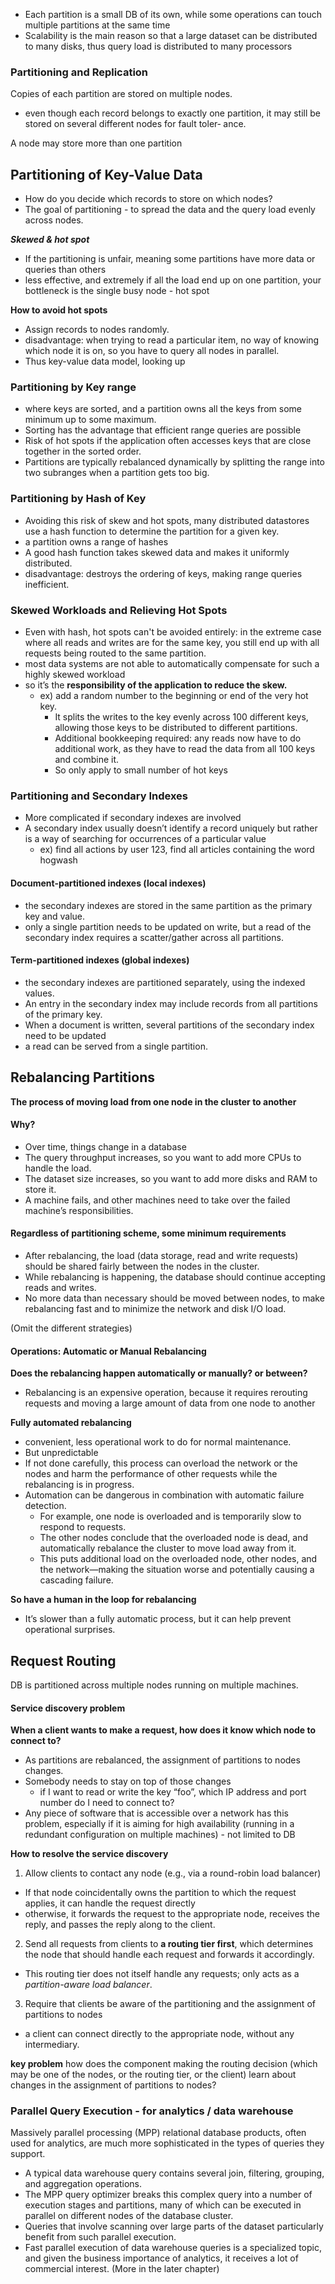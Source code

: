- Each partition is a small DB of its own, while some operations can touch multiple partitions at the same time
- Scalability is the main reason so that a large dataset can be distributed to many disks, thus query load is distributed to many processors

### Partitioning and Replication
Copies of each partition are stored on multiple nodes.
- even though each record belongs to exactly one partition, it may still be stored on several different nodes for fault toler‐
ance.

A node may store more than one partition

## Partitioning of Key-Value Data
- How do you decide which records to store on which nodes?
- The goal of partitioning - to spread the data and the query load evenly across nodes. 

_**Skewed & hot spot**_
- If the partitioning is unfair, meaning some partitions have more data or queries than others
- less effective, and extremely if all the load end up on one partition, your bottleneck is the single busy node - hot spot

**How to avoid hot spots**
- Assign records to nodes randomly.
- disadvantage: when trying to read a particular item, no way of knowing which node it is on, so you have to query all nodes in parallel.
- Thus key-value data model, looking up

### Partitioning by Key range
- where keys are sorted, and a partition owns all the keys from some minimum up to some maximum.
- Sorting has the advantage that efficient range queries are possible
- Risk of hot spots if the application often accesses keys that are close together in the sorted order.
- Partitions are typically rebalanced dynamically by splitting the range into two subranges when a partition gets too big.

### Partitioning by Hash of Key
- Avoiding this risk of skew and hot spots, many distributed datastores use a hash function to determine the partition for a given key.
- a partition owns a range of hashes
- A good hash function takes skewed data and makes it uniformly distributed.
- disadvantage: destroys the ordering of keys, making range queries inefficient.

### Skewed Workloads and Relieving Hot Spots
- Even with hash, hot spots can't be avoided entirely: in the extreme case where all reads and writes are for the same key, you still end up with all requests being routed to the same partition.
- most data systems are not able to automatically compensate for such a highly
skewed workload
- so it’s the **responsibility of the application to reduce the skew.**
  - ex) add a random number to the beginning or end of the very hot key.
     - It splits the writes to the key evenly across 100 different keys, allowing those keys
to be distributed to different partitions.
     - Additional bookkeeping required: any reads now have to do additional work, as they have to read the data from all 100 keys and combine it.
     - So only apply to small number of hot keys

### Partitioning and Secondary Indexes
- More complicated if secondary indexes are involved
- A secondary index usually doesn’t identify a record uniquely but rather is a way of searching for occurrences of a particular
value
  - ex) find all actions by user 123, find all articles containing the word hogwash

#### Document-partitioned indexes (local indexes)
- the secondary indexes are stored in the same partition as the primary key and value.
- only a single partition needs to be updated on write, but a read of the secondary index requires a scatter/gather across all partitions.

#### Term-partitioned indexes (global indexes)
- the secondary indexes are partitioned separately, using the indexed values.
- An entry in the secondary index may include records from all partitions of the primary key.
- When a document is written, several partitions of the secondary index need to be updated
- a read can be served from a single partition.

## Rebalancing Partitions
**The process of moving load from one node in the cluster to another**

#### Why?
- Over time, things change in a database
- The query throughput increases, so you want to add more CPUs to handle the load.
- The dataset size increases, so you want to add more disks and RAM to store it.
- A machine fails, and other machines need to take over the failed machine’s
responsibilities.

#### Regardless of partitioning scheme, some minimum requirements
- After rebalancing, the load (data storage, read and write requests) should be shared fairly between the nodes in the cluster.
- While rebalancing is happening, the database should continue accepting reads and writes.
- No more data than necessary should be moved between nodes, to make rebalancing fast and to minimize the network and disk I/O load.

(Omit the different strategies)

#### Operations: Automatic or Manual Rebalancing
**Does the rebalancing happen automatically or manually? or between?**
- Rebalancing is an expensive operation, because it requires rerouting requests and moving a large amount of data from one node to another

**Fully automated rebalancing** 
- convenient, less operational work to do for normal maintenance.
- But unpredictable
- If not done carefully, this process can overload the network or the nodes and harm the performance of other requests while the rebalancing is in progress.
- Automation can be dangerous in combination with automatic failure detection.
  - For example, one node is overloaded and is temporarily slow to respond to requests.
  - The other nodes conclude that the overloaded node is dead, and automatically rebalance the cluster to move load away from it.
  - This puts additional load on the overloaded node, other nodes, and the network—making the situation worse and potentially causing a cascading failure.

**So have a human in the loop for rebalancing**
- It’s slower than a fully automatic process, but it can help prevent operational surprises. 


## Request Routing
DB is partitioned across multiple nodes running on multiple machines. 

#### Service discovery problem
**When a client wants to make a request, how does it know which node to connect to?**
- As partitions are rebalanced, the assignment of partitions to nodes changes.
- Somebody needs to stay on top of those changes
  - if I want to read or write the key “foo”, which IP address and port number do I need to connect to?
- Any piece of software that is accessible over a network has this problem, especially if it is aiming for high availability (running in a redundant
configuration on multiple machines) - not limited to DB

**How to resolve the service discovery**
1. Allow clients to contact any node (e.g., via a round-robin load balancer)
- If that node coincidentally owns the partition to which the request applies, it can handle the request directly
- otherwise, it forwards the request to the appropriate node, receives the reply, and passes the reply along to the client.
2. Send all requests from clients to **a routing tier first**, which determines the node that should handle each request and forwards it accordingly.
  - This routing tier does not itself handle any requests; only acts as a _partition-aware load balancer_.
3. Require that clients be aware of the partitioning and the assignment of partitions to nodes
  - a client can connect directly to the appropriate node, without any intermediary.

**key problem** 
how does the component making the routing decision (which may be one of the nodes, or the routing tier, or the client) learn about changes in the assignment of partitions to nodes?


### Parallel Query Execution - for analytics / data warehouse
Massively parallel processing (MPP) relational database products, often used for analytics, are much more sophisticated in the types of queries they support.
- A typical data warehouse query contains several join, filtering, grouping, and aggregation operations.
- The MPP query optimizer breaks this complex query into a number of execution stages and partitions, many of which can be executed in parallel on different nodes of the database cluster.
- Queries that involve scanning over large parts of the dataset particularly benefit from such parallel execution.
- Fast parallel execution of data warehouse queries is a specialized topic, and given the business importance of analytics, it receives a lot of commercial interest. (More in the later chapter)


